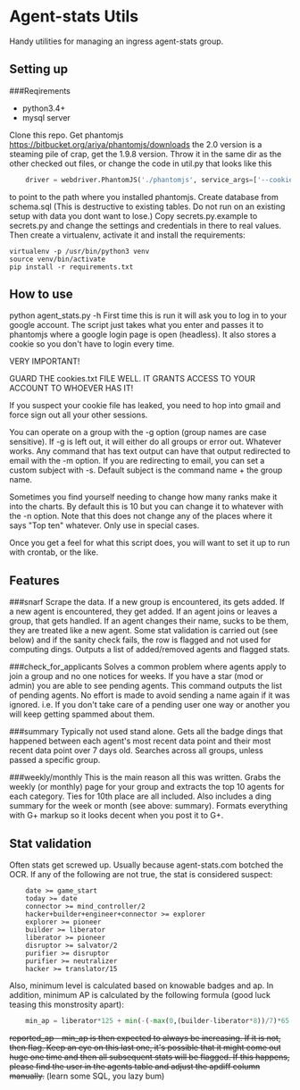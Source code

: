 Agent-stats Utils
=================
Handy utilities for managing an ingress agent-stats group.

## Setting up
###Reqirements
  * python3.4+
  * mysql server

Clone this repo.
Get phantomjs https://bitbucket.org/ariya/phantomjs/downloads the 2.0 version is
a steaming pile of crap, get the 1.9.8 version. Throw it in the same dir as the 
other checked out files, or change the code in util.py that looks like this
```python
    driver = webdriver.PhantomJS('./phantomjs', service_args=['--cookies-file=cookies.txt'])
```
to point to the path where you installed phantomjs.
Create database from schema.sql (This is destructive to existing tables. Do not 
run on an existing setup with data you dont want to lose.)
Copy secrets.py.example to secrets.py and change the settings and credentials in 
there to real values.
Then create a virtualenv, activate it and install the requirements:
```
virtualenv -p /usr/bin/python3 venv
source venv/bin/activate
pip install -r requirements.txt
```

## How to use
python agent_stats.py -h
First time this is run it will ask you to log in to your google account.
The script just takes what you enter and passes it to phantomjs where a google
login page is open (headless). It also stores a cookie so you don't have to
login every time.

VERY IMPORTANT!
 
 GUARD THE cookies.txt FILE WELL. IT GRANTS ACCESS TO YOUR ACCOUNT TO WHOEVER HAS IT! 
 
 If you suspect your cookie file has leaked, you need to hop into gmail and force
 sign out all your other sessions.

You can operate on a group with the -g option (group names are case sensitive).
If -g is left out, it will either do all groups or error out. Whatever works.
Any command that has text output can have that output redirected to email with
the -m option. If you are redirecting to email, you can set a custom subject
with -s. Default subject is the command name + the group name.

Sometimes you find yourself needing to change how many ranks make it into the charts.
By default this is 10 but you can change it to whatever with the -n option.
Note that this does not change any of the places where it says "Top ten" whatever.
Only use in special cases.

Once you get a feel for what this script does, you will want to set it up to run with
crontab, or the like.

## Features
###snarf
Scrape the data. If a new group is encountered, its gets added. If a new agent
is encountered, they get added. If an agent joins or leaves a group, that gets 
handled. If an agent changes their name, sucks to be them, they are treated
like a new agent.
Some stat validation is carried out (see below) and if the sanity check fails, 
the row is flagged and not used for computing dings.
Outputs a list of added/removed agents and flagged stats.

###check_for_applicants
Solves a common problem where agents apply to join a group and no one notices
for weeks. 
If you have a star (mod or admin) you are able to see pending agents. This 
command outputs the list of pending agents. No effort is made to avoid sending a
name again if it was ignored. i.e. If you don't take care of a pending user one 
way or another you will keep getting spammed about them.

###summary
Typically not used stand alone. Gets all the badge dings that happened between
each agent's most recent data point and their most recent data point over 7 days
old. Searches across all groups, unless passed a specific group.

###weekly/monthly
This is the main reason all this was written. Grabs the weekly (or monthly) page
for your group and extracts the top 10 agents for each category. Ties for 10th
place are all included. 
Also includes a ding summary for the week or month (see above: summary). 
Formats everything with G+ markup so it looks decent when you post it to G+.

## Stat validation
Often stats get screwed up. Usually because agent-stats.com botched the OCR.
If any of the following are not true, the stat is considered suspect:
```
    date >= game_start
    today >= date
    connector >= mind_controller/2
    hacker+builder+engineer+connector >= explorer
    explorer >= pioneer
    builder >= liberator
    liberator >= pioneer
    disruptor >= salvator/2
    purifier >= disruptor
    purifier >= neutralizer
    hacker >= translator/15
```
Also, minimum level is calculated based on knowable badges and ap.
In addition, minimum AP is calculated by the following formula 
(good luck teasing this monstrosity apart):
```python
    min_ap = liberator*125 + min(-(-max(0,(builder-liberator*8))/7)*65, -(-max(0,(builder-liberator*8))/8)*125) + connector*313 + mind_controller*1250 + liberator*500 + engineer*125 + purifier*75 + recharger/15000*10 + disruptor*187 + salvator*750
```
~~reported_ap - min_ap is then expected to always be increasing. If it is not, then
flag. Keep an eye on this last one, it's possible that it might come out huge
one time and then all subsequent stats will be flagged. If this happens, please
find the user in the agents table and adjust the apdiff column manually.~~ (learn
some SQL, you lazy bum)
